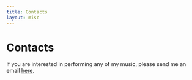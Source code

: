 ```yaml
---
title: Contacts
layout: misc
---
```


# Contacts

If you are interested in performing any of my music, please send me an email [here](mailto:jay.piamjariyakul@outlook.com).
